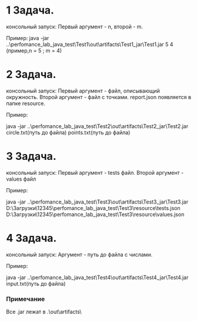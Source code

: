 # 1 Задача.
консольный запуск:
Первый аргумент - n, второй - m.

Пример:
java -jar ..\perfomance_lab_java_test\Test1\out\artifacts\Test1_jar\Test1.jar 5 4 (пример,n = 5 ; m = 4)

# 2 Задача.
консольный запуск:
Первый аргумент - файл, описывающий окружность. Второй аргумент - файл с точками. report.json появляется в папке resource.

Пример:

java -jar ..\perfomance_lab_java_test\Test2\out\artifacts\Test2_jar\Test2.jar circle.txt(путь до файла) points.txt(путь до файла)

# 3 Задача.
консольный запуск:
Первый аргумент - tests файл. Второй аргумент - values файл

Пример:

java -jar ..\perfomance_lab_java_test\Test3\out\artifacts\Test3_jar\Test3.jar D:\Загрузки\12345\perfomance_lab_java_test\Test3\resource\tests.json D:\Загрузки\12345\perfomance_lab_java_test\Test3\resource\values.json


# 4 Задача.
консольный запуск:
Аргумент - путь до файла с числами.

Пример:

java -jar ..\perfomance_lab_java_test\Test4\out\artifacts\Test4_jar\Test4.jar input.txt(путь до файла)

### Примечание

Все .jar лежат в .\out\artifacts\
 
